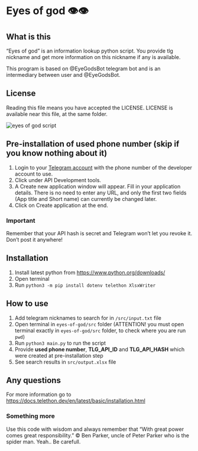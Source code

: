 # Eyes of god 👁👁

## What is this

“Eyes of god” is an information lookup python script.
You provide tlg nickname and get more information on this nickname if any is available.

This program is based on @EyeGodsBot telegram bot and is an intermediary between user and @EyeGodsBot.

## License

Reading this file means you have accepted the LICENSE.
LICENSE is available near this file, at the same folder.

![eyes of god script](https://github.com/di-sukharev/eyes-of-god/blob/main/img/logo.png)

## Pre-installation of used phone number (skip if you know nothing about it)

1. Login to your [Telegram account](https://my.telegram.org/auth) with the phone number of the developer account to use.
2. Click under API Development tools.
3. A Create new application window will appear. Fill in your application details. There is no need to enter any URL, and only the first two fields (App title and Short name) can currently be changed later.
4. Click on Create application at the end.

### Important

Remember that your API hash is secret and Telegram won’t let you revoke it. Don’t post it anywhere!

## Installation

1. Install latest python from https://www.python.org/downloads/
2. Open terminal
3. Run `python3 -m pip install dotenv telethon XlsxWriter`

## How to use

1. Add telegram nicknames to search for in `/src/input.txt` file
2. Open terminal in `eyes-of-god/src` folder (ATTENTION! you must open terminal exactly in `eyes-of-god/src` folder, to check where you are run `pwd`)
3. Run `python3 main.py` to run the script
4. Provide **used phone number**, **TLG_API_ID** and **TLG_API_HASH** which were created at pre-installation step
5. See search results in `src/output.xlsx` file

## Any questions

For more information go to https://docs.telethon.dev/en/latest/basic/installation.html

### Something more

Use this code with wisdom and always remember that “With great power comes great responsibility.” © Ben Parker, uncle of Peter Parker who is the spider man. Yeah.. Be carefull.
